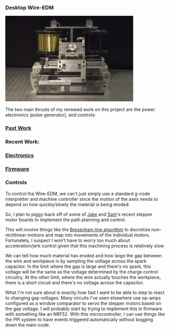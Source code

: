 ### Desktop Wire-EDM

<div class="image-row"><img src="content/dwedm2_01.jpeg" style="max-width:80%"></div>

The two main thrusts of my renewed work on this project are the power electronics (pulse generator), and controls:

### [Past Work](https://langfordw.pages.cba.mit.edu/desktopWEDM/pastWork/)

### Recent Work:

### [Electronics](https://langfordw.pages.cba.mit.edu/desktopWEDM/electronics/)

### [Firmware](https://langfordw.pages.cba.mit.edu/desktopWEDM/firmware//)

### Controls

To control the Wire-EDM, we can't just simply use a standard g-code interpretter and machine controller since the motion of the axes needs to depend on how quickly/slowly the material is being eroded.

So, I plan to piggy-back off of some of [Jake](https://gitlab.cba.mit.edu/jakeread/mkstepper) and [Sam](https://gitlab.cba.mit.edu/calischs/step)'s recent stepper motor boards to implement the path planning and control.

This will involve things like the [Bresenham line algorithm](https://en.wikipedia.org/wiki/Bresenham%27s_line_algorithm) to discretize non-rectilinear motions and map into movements of the individual motors. Fortunately, I suspect I won't have to worry too much about acceleration/jerk control given that this machining process is relatively slow. 

We can tell how much material has eroded and how large the gap between the wire and workpiece is by sampling the voltage across the spark capacitor. In the limit where the gap is large and there's no spark, this voltage will be the same as the voltage determined by the charge control circuitry. At the other limit, where the wire actually touches the workpiece, there is a short circuit and there's no voltage across the capacitor.

What I'm not sure about is exactly how fast I want to be able to step to react to changing gap voltages. Many circuits I've seen elsewhere use op-amps configured as a window comparator to servo the stepper motors based on the gap voltage. I will probably start by trying to implement this in firmware with something like an NRF52. With this microcontroller, I can use things like the PPI system to have events triggered automatically without bogging down the main-code.
